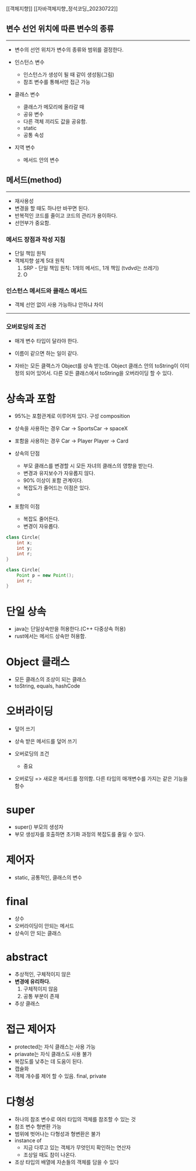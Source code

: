 [[객체지향]]
[[자바객체지향_정석코딩_20230722]]
## 변수 선언 위치에 따른 변수의 종류
----
- 변수의 선언 위치가 변수의 종류와 범위를 결정한다.

- 인스턴스 변수
	- 인스턴스가 생성이 될 때 같이 생성됨(그림)
	- 참조 변수를 통해서만 접근 가능
 
 - 클래스 변수
	 - 클래스가 메모리에 올라갈 때
	 - 공유 변수
	 - 다른 객체 끼리도 값을 공유함.
	 - static
	 - 공통 속성

- 지역 변수
	- 메서드 안의 변수



## 메서드(method)
---
- 재사용성
- 변경을 할 때도 하나만 바꾸면 된다.
- 반복적인 코드를 줄이고 코드의 관리가 용이하다.
- 선언부가 중요함.

### 메서드 장점과 작성 지침
- 단일 책임 원칙
- 객체지향 설계 5대 원칙
	1. SRP - 단일 책임 원칙: 1개의 메서드, 1개 책임 (tvdvd는 쓰레기)
	2. O


### 인스턴스 메서드와 클래스 메서드
- 객체 선언 없이 사용 가능하냐 안하냐 차이



---
### 오버로딩의 조건
- 매개 변수 타입이 달라야 한다.
- 이름이 같으면 하는 일이 같다.


- 자바는 모든 클랙스가 Object를 상속 받는데. Object 클래스 안의 toString이 이미 정의 되어 있어서. 다른 모든 클래스에서 toString을 오버라이딩 할 수 있다.




# 상속과 포함
- 95%는 포함관계로 이루어져 있다.
구성 composition

- 상속을 사용하는 경우
Car -> SportsCar -> spaceX

- 포함을 사용하는 경우
Car -> Player 
Player -> Card

- 상속의 단점
	- 부모 클래스를 변경할 시 모든 자녀의 클래스의 영향을 받는다.
	- 변경과 유지보수가 자유롭지 않다.
	- 90% 이상이 포함 관계이다.
	- 복잡도가 줄어드는 이점은 있다.
	- 

- 포함의 이점
	- 복잡도 줄어든다.
	- 변경이 자유롭다.
```java
class Circle{
	int x;
	int y;
	int r;
}

class Circle{
	Point p = new Point();
	int r;
}
```


# 단일 상속
- java는 단일상속만을 허용한다.(C++ 다중상속 허용)
- rust에서는 메서드 상속만 허용함.


# Object 클래스
- 모든 클래스의 조상이 되는 클래스
- toString, equals, hashCode


# 오버라이딩
- 덮어 쓰기
- 상속 받은 메서드를 덮어 쓰기

- 오버로딩의 조건
	- 중요
- 오버로딩 => 새로운 메서드를 정의함. 다른 타입의 매개변수를 가지는 같은 기능을 함수


# super
- super() 부모의 생성자
- 부모 생성자를 호출하면 초기화 과정의 복잡도를 줄일 수 있다.


# 제어자
- static, 공통적인, 클래스의 변수

# final
- 상수
- 오버라이딩이 안되는 메서드
- 상속이 안 되는 클래스

# abstract
- 추상적인, 구체적이지 않은
- **변경에 유리하다.**
	1) 구체적이지 않음
	2) 공통 부분이 존재
- 추상 클래스

# 접근 제어자
- protected는 자식 클래스는 사용 가능
- priavate는 자식 클래스도 사용 불가
- 복잡도를 낮추는 데 도움이 된다.
- 캡슐화
- 객체 개수를 제어 할 수 있음. final, private

# 다형성
- 하나의 참조 변수로 여러 타입의 객체를 참조할 수 있는 것
- 참조 변수 형변환 가능
- 범위에 벗어나는 다형성과 형변환은 불가
- instance of
	- 지금 다루고 있는 객체가 무엇인지 확인하는 연산자
	- 조상일 때도 참이 나온다.
- 조상 타입의 배열에 자손들의 객체를 담을 수 있다
